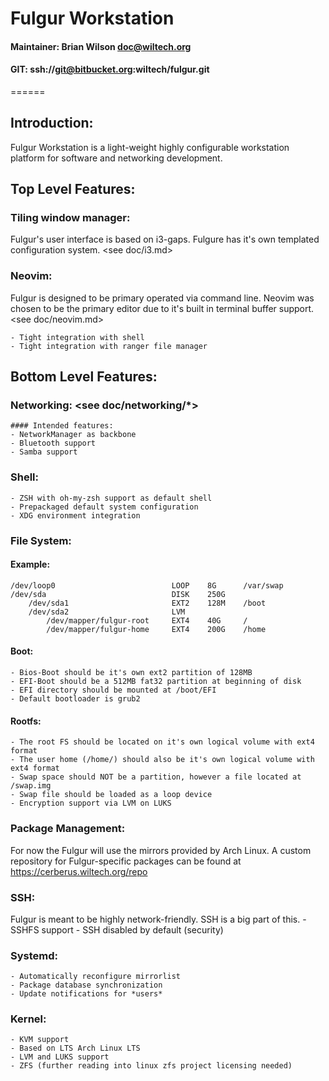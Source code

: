 # Fulgur Workstation
#### Maintainer: Brian Wilson <doc@wiltech.org>
#### GIT: ssh://git@bitbucket.org:wiltech/fulgur.git
======

## Introduction:
Fulgur Workstation is a light-weight highly configurable workstation
platform for software and networking development.

## Top Level Features:

### Tiling window manager:
Fulgur's user interface is based on i3-gaps. Fulgure has it's own templated
configuration system. <see doc/i3.md>

### Neovim:
Fulgur is designed to be primary operated via command line. Neovim was chosen
to be the primary editor due to it's built in terminal buffer support.
<see doc/neovim.md>

    - Tight integration with shell
    - Tight integration with ranger file manager

## Bottom Level Features:

### Networking: <see doc/networking/*>
    #### Intended features:
    - NetworkManager as backbone
    - Bluetooth support
    - Samba support

### Shell:
    - ZSH with oh-my-zsh support as default shell
    - Prepackaged default system configuration
    - XDG environment integration

### File System:
#### Example:
```
/dev/loop0                          LOOP    8G      /var/swap
/dev/sda                            DISK    250G
    /dev/sda1                       EXT2    128M    /boot
    /dev/sda2                       LVM
        /dev/mapper/fulgur-root     EXT4    40G     /
        /dev/mapper/fulgur-home     EXT4    200G    /home
```

#### Boot:
    - Bios-Boot should be it's own ext2 partition of 128MB
    - EFI-Boot should be a 512MB fat32 partition at beginning of disk
    - EFI directory should be mounted at /boot/EFI
    - Default bootloader is grub2

#### Rootfs:
    - The root FS should be located on it's own logical volume with ext4 format
    - The user home (/home/) should also be it's own logical volume with ext4 format
    - Swap space should NOT be a partition, however a file located at /swap.img
    - Swap file should be loaded as a loop device
    - Encryption support via LVM on LUKS

### Package Management:
For now the Fulgur will use the mirrors provided by Arch Linux. A custom repository for
Fulgur-specific packages can be found at <https://cerberus.wiltech.org/repo>

### SSH:
Fulgur is meant to be highly network-friendly. SSH is a big part of this.
    - SSHFS support
    - SSH disabled by default (security)


### Systemd:
    - Automatically reconfigure mirrorlist
    - Package database synchronization
    - Update notifications for *users*

### Kernel:
    - KVM support
    - Based on LTS Arch Linux LTS
    - LVM and LUKS support
    - ZFS (further reading into linux zfs project licensing needed)
